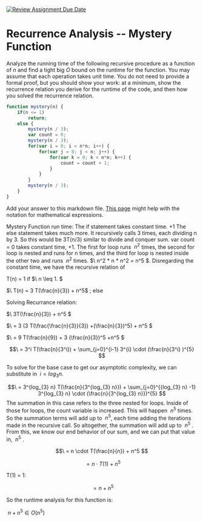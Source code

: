 [![Review Assignment Due Date](https://classroom.github.com/assets/deadline-readme-button-24ddc0f5d75046c5622901739e7c5dd533143b0c8e959d652212380cedb1ea36.svg)](https://classroom.github.com/a/OlW38W4k)
# Recurrence Analysis -- Mystery Function

Analyze the running time of the following recursive procedure as a function of
$n$ and find a tight big $O$ bound on the runtime for the function. You may
assume that each operation takes unit time. You do not need to provide a formal
proof, but you should show your work: at a minimum, show the recurrence relation
you derive for the runtime of the code, and then how you solved the recurrence
relation.

```javascript
function mystery(n) {
    if(n <= 1)
        return;
    else {
        mystery(n / 3);
        var count = 0;
        mystery(n / 3);
        for(var i = 0; i < n*n; i++) {
            for(var j = 0; j < n; j++) {
                for(var k = 0; k < n*n; k++) {
                    count = count + 1;
                }
            }
        }
        mystery(n / 3);
    }
}
```

Add your answer to this markdown file. [This
page](https://docs.github.com/en/get-started/writing-on-github/working-with-advanced-formatting/writing-mathematical-expressions)
might help with the notation for mathematical expressions.

Mystery Function run time:
The if statement takes constant time. +1
The else statement takes much more. It recursively calls 3 times, each dividing n by 3. So this would be 3T(n/3) similar to divide and conquer sum. 
var count = 0 takes constant time, +1.
The first for loop runs $\ n^2$ times, the second for loop is nested and runs for n times, and the third for loop is nested inside the other two and runs $\ n^2$ times.
$\ n^2 * n * n^2 = n^5 $. Disregarding the constant time, we have the recursive relation of 

T(n) = 1 if $\ n \leq 1. $

$\ T(n) = 3 T(\frac{n}{3}) + n^5$ ; else

Solving Recurrance relation:

$\ 3T(\frac{n}{3}) + n^5 $

$\ = 3 (3 T(\frac{\frac{n}{3}}{3}) +(\frac{n}{3})^5) + n^5 $

$\ = 9 T(\frac{n}{9}) + 3 (\frac{n}{3})^5 +n^5 $

$$\ = 3^i T(\frac{n}{3^i}) +  \sum_{j=0}^{i-1} 3^{i} \cdot (\frac{n}{3^i} )^{5} $$

To solve for the base case to get our asymptotic complexity, we can substitute in $\ i = log_{3} n$. 

$$\ = 3^{log_{3} n} T(\frac{n}{3^{log_{3} n}}) + \sum_{j=0}^{{log_{3} n} -1} 3^{log_{3} n} \cdot (\frac{n}{3^{log_{3} n}})^{5} $$
The summation in this case refers to the three nested for loops. Inside of those for loops, the count variable is increased. This will happen $\ n^5$ times. So the summation terms will add up to $\ n^5$, each time adding the iterations made in the recursive call. 
So altogether, the summation will add up to $\ n^5$ . From this, we know our end behavior of our sum, and we can put that value in, $\ n^5$ .

$$\ = n \cdot T(\frac{n}{n}) + n^5 $$

$$\ = n \cdot T(1) + n^5 $$

T(1) = 1:

$$\ = n + n^5 $$

So the runtime analysis for this function is:

$\ n + n^5 \in O(n^5)$
